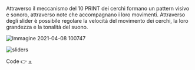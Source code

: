 Attraverso il meccanismo del 10 PRINT dei cerchi formano un pattern 
visivo e sonoro, attraverso note che accompagnano i loro movimenti.
Attraverso degli slider è possibile regolare la velocità del movimento 
dei cerchi, la loro grandezza e la tonalità del suono. 

![Immagine 2021-04-08 100747](https://user-images.githubusercontent.com/79698172/113991043-faa3b780-9849-11eb-8132-b84cdd594a53.png)

![sliders](https://user-images.githubusercontent.com/79698172/113992206-1f4c5f00-984b-11eb-88b2-10c8b0467a08.png)


Code :point_right: [+](https://editor.p5js.org/Alessia97/full/2UyYdhjX)
